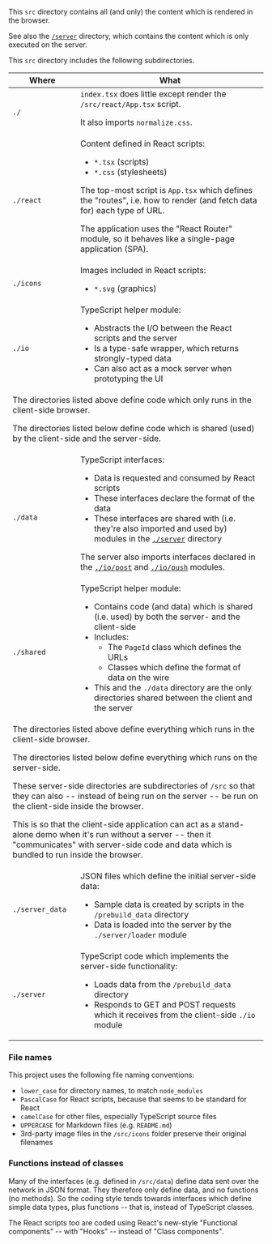 This `src` directory contains all (and only)
the content which is rendered in the browser.

See also the [`/server`](../server) directory, which contains
the content which is only executed on the server.

This `src` directory includes the following subdirectories.

<table>

<thead>
<tr>
<th>Where</th>
<th>What</th>
</tr>
</thead>

<tr>
  <td><code>./</code></td>
  <td><code>index.tsx</code> does little except render the <code>/src/react/App.tsx</code> script.
  <p>It also imports <code>normalize.css</code>.</p>
  </td>
</tr>

<tr>
  <td><code>./react</code></td>
  <td>Content defined in React scripts:
    <ul>
      <li><code>*.tsx</code> (scripts)</li>
      <li><code>*.css</code> (stylesheets)</li>
    </ul>
    <p>The top-most script is <code>App.tsx</code> which defines the "routes",
    i.e. how to render (and fetch data for) each type of URL.</p>
    <p>The application uses the "React Router" module, so it behaves like a single-page application (SPA).</p>
  </td>
</tr>

<tr>
  <td><code>./icons</code></td>
  <td>Images included in React scripts:
    <ul>
      <li><code>*.svg</code> (graphics)</li>
    </ul>
  </td>
</tr>

<tr>
  <td><code>./io</code></td>
  <td>TypeScript helper module:
    <ul>
      <li>Abstracts the I/O between the React scripts and the server</li>
      <li>Is a type-safe wrapper, which returns strongly-typed data</li>
      <li>Can also act as a mock server when prototyping the UI</li>
    </ul>
  </td>
</tr>


<tr>
<td colspan="2">
The directories listed above define code which only runs in the client-side browser.
<p>
The directories listed below define code which is shared (used) by the client-side and the server-side.
</p>
</td>
</tr>

<tr>
  <td><code>./data</code></td>
  <td>TypeScript interfaces:
    <ul>
      <li>Data is requested and consumed by React scripts</li>
      <li>These interfaces declare the format of the data</li>
      <li>These interfaces are shared with (i.e. they're also imported and used by) modules in the
      <a href="./server"><code>./server</code></a> directory</li>
    </ul>
    <p>The server also imports interfaces declared in the
    <a href="./io/post.ts"><code>./io/post</code></a> and
    <a href="./io/push.ts"><code>./io/push</code></a> modules.</p>
  </td>
</tr>

<tr>
  <td><code>./shared</code></td>
  <td>TypeScript helper module:
    <ul>
      <li>Contains code (and data) which is shared (i.e. used) by both the server- and the client-side</li>
      <li>Includes:
      <ul>
        <li>The <code>PageId</code> class which defines the URLs</li>
        <li>Classes which define the format of data on the wire</li>
      </ul></li>
      <li>This and the <code>./data</code> directory are the only directories shared between the client and the server</li>
    </ul>
  </td>
</tr>


<tr>
<td colspan="2">
The directories listed above define everything which runs in the client-side browser.
<p>
The directories listed below define everything which runs on the server-side.
</p>
<p>
These server-side directories are subdirectories of <code>/src</code> so that they can also --
instead of being run on the server -- be run on the client-side inside the browser.
</p>
<p>
This is so that the client-side application can act as a stand-alone demo when it's run without a server --
then it "communicates" with server-side code and data which is bundled to run inside the browser.
</p>
</td>
</tr>

<tr>
  <td><code>./server_data</code></td>
  <td>JSON files which define the initial server-side data:
    <ul>
      <li>Sample data is created by scripts in the <code>/prebuild_data</code> directory</li>
      <li>Data is loaded into the server by the <code>./server/loader</code> module</li>
    </ul>
  </td>
</tr>

<tr>
  <td><code>./server</code></td>
  <td>TypeScript code which implements the server-side functionality:
    <ul>
      <li>Loads data from the <code>/prebuild_data</code> directory</li>
      <li>Responds to GET and POST requests which it receives from the client-side <code>./io</code> module</li>
    </ul>
  </td>
</tr>

</table>

### File names

This project uses the following file naming conventions:

- `lower_case` for directory names, to match `node_modules`
- `PascalCase` for React scripts, because that seems to be standard for React
- `camelCase` for other files, especially TypeScript source files
- `UPPERCASE` for Markdown files (e.g. `README.md`)
- 3rd-party image files in the `/src/icons` folder preserve their original filenames

### Functions instead of classes

Many of the interfaces (e.g. defined in `/src/data`) define data sent over the network in JSON format.
They therefore only define data, and no functions (no methods).
So the coding style tends towards interfaces which define simple data types, plus functions --
that is, instead of TypeScript classes.

The React scripts too are coded using React's new-style "Functional components" -- with "Hooks" -- instead of "Class components".
